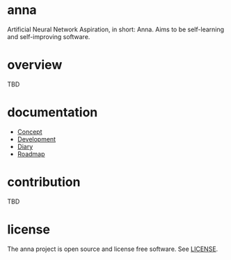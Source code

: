 # anna
Artificial Neural Network Aspiration, in short: Anna. Aims to be self-learning
and self-improving software.

# overview
TBD

# documentation
- [Concept](doc/concept)
- [Development](doc/development)
- [Diary](doc/diary)
- [Roadmap](doc/roadmap)

# contribution
TBD

# license
The anna project is open source and license free software. See
[LICENSE](LICENSE).
